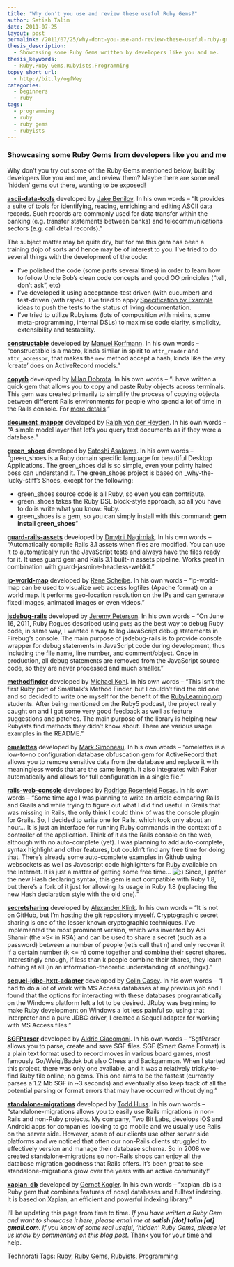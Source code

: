 ```yaml
---
title: "Why don't you use and review these useful Ruby Gems?"
author: Satish Talim
date: 2011-07-25
layout: post
permalink: /2011/07/25/why-dont-you-use-and-review-these-useful-ruby-gems/
thesis_description:
  - Showcasing some Ruby Gems written by developers like you and me.
thesis_keywords:
  - Ruby,Ruby Gems,Rubyists,Programming
topsy_short_url:
  - http://bit.ly/ogfWey
categories:
  - beginners
  - ruby
tags:
  - programming
  - ruby
  - ruby gems
  - rubyists
---
```

<div>
  <h3>
    Showcasing some Ruby Gems from developers like you and me
  </h3>
  
  <p class="alert">
    Why don&#8217;t you try out some of the Ruby Gems mentioned below, built by developers like you and me, and review them? Maybe there are some real &#8216;hidden&#8217; gems out there, wanting to be exposed!
  </p>
  
  <p>
    <strong><a href="https://github.com/benilovj/ascii-data-tools">ascii-data-tools</a></strong> developed by <a href="http://twitter.com/#!/benilov">Jake Benilov</a>. In his own words &#8211; &#8220;It provides a suite of tools for identifying, reading, enriching and editing ASCII data records. Such records are commonly used for data transfer within the banking (e.g. transfer statements between banks) and telecommunications sectors (e.g. call detail records).&#8221;
  </p>
  
  <p>
    The subject matter may be quite dry, but for me this gem has been a training dojo of sorts and hence may be of interest to you. I&#8217;ve tried to do several things with the development of the code:
  </p>
  
  <ul>
    <li>
      I&#8217;ve polished the code (some parts several times) in order to learn how to follow Uncle Bob&#8217;s clean code concepts and good OO principles (&#8220;tell, don&#8217;t ask&#8221;, etc)
    </li>
    <li>
      I&#8217;ve developed it using acceptance-test driven (with cucumber) and test-driven (with rspec). I&#8217;ve tried to apply <a href="http://specificationbyexample.com/key_ideas.html">Specification by Example</a> ideas to push the tests to the status of living documentation.
    </li>
    <li>
      I&#8217;ve tried to utilize Rubyisms (lots of composition with mixins, some meta-programming, internal DSLs) to maximise code clarity, simplicity, extensibility and testability.
    </li>
  </ul>
  
  <p>
    <strong><a href="https://github.com/mkorfmann/constructable">constructable</a></strong> developed by <a href="http://twitter.com/#!/mkorfmann">Manuel Korfmann</a>. In his own words &#8211; &#8220;constructable is a macro, kinda similar in spirit to <code>attr_reader</code> and <code>attr_accessor</code>, that makes the <code>new</code> method accept a hash, kinda like the way &#8216;create&#8217; does on ActiveRecord models.&#8221;
  </p>
  
  <p>
    <strong><a href="https://github.com/milandobrota/copyrb">copyrb</a></strong> developed by <a href="http://milandobrota.com/">Milan Dobrota</a>. In his own words &#8211; &#8220;I have written a quick gem that allows you to copy and paste Ruby objects across terminals. This gem was created primarily to simplify the process of copying objects between different Rails environments for people who spend a lot of time in the Rails console. For <a href="http://rubylove.info/post/3409677596/copyrb-gem-for-copying-and-pasting-ruby-objects">more details</a>.&#8221;
  </p>
  
  <p>
    <strong><a href="https://github.com/ralph/document_mapper">document_mapper</a></strong> developed by <a href="http://twitter.com/#!/ralph">Ralph von der Heyden</a>. In his own words &#8211; &#8220;A simple model layer that let&#8217;s you query text documents as if they were a database.&#8221;
  </p>
  
  <p>
    <strong><a href="https://github.com/ashbb/green_shoes">green_shoes</a></strong> developed by <a href="http://twitter.com/#!/ashbb">Satoshi Asakawa</a>. In his own words &#8211; &#8220;green_shoes is a Ruby domain specific language for beautiful Desktop Applications. The green_shoes dsl is so simple, even your pointy haired boss can understand it. The green_shoes project is based on _why-the-lucky-stiff&#8217;s Shoes, except for the following:
  </p>
  
  <ul>
    <li>
      green_shoes source code is all Ruby, so even you can contribute.
    </li>
    <li>
      green_shoes takes the Ruby DSL block-style approach, so all you have to do is write what you know: Ruby.
    </li>
    <li>
      green_shoes is a gem, so you can simply install with this command: <b>gem install green_shoes</b>&#8220;
    </li>
  </ul>
  
  <p>
    <strong><a href="https://github.com/dnagir/guard-rails-assets">guard-rails-assets</a></strong> developed by <a href="https://plus.google.com/116807208912177719748/">Dmytrii Nagirniak</a>. In his own words &#8211; &#8220;Automatically compile Rails 3.1 assets when files are modified. You can use it to automatically run the JavaScript tests and always have the files ready for it. It uses guard gem and Rails 3.1 built-in assets pipeline. Works great in combination with guard-jasmine-headless-webkit.&#8221;
  </p>
  
  <p>
    <strong><a href="https://github.com/darxriggs/ip-world-map">ip-world-map</a></strong> developed by <a href="https://plus.google.com/102020526201098205404">Rene Scheibe</a>. In his own words &#8211; &#8220;ip-world-map can be used to visualize web access logfiles (Apache format) on a world map. It performs geo-location resolution on the IPs and can generate fixed images, animated images or even videos.&#8221;
  </p>
  
  <p>
    <strong><a href="https://github.com/jeremygpeterson/jsdebug-rails">jsdebug-rails</a></strong> developed by <a href="https://plus.google.com/u/0/111499813995138329804/">Jeremy Peterson</a>. In his own words &#8211; &#8220;On June 16, 2011, Ruby Rogues described using <code>puts</code> as the best way to debug Ruby code, in same way, I wanted a way to log JavaScript debug statements in Firebug&#8217;s console. The main purpose of jsdebug-rails is to provide console wrapper for debug statements in JavaScript code during development, thus including the file name, line number, and comment/object. Once in production, all debug statements are removed from the JavaScript source code, so they are never processed and much smaller.&#8221;
  </p>
  
  <p>
    <strong><a href="https://github.com/citizen428/methodfinder">methodfinder</a></strong> developed by <a href="https://plus.google.com/u/0/101046237539584353961/">Michael Kohl</a>. In his own words &#8211; &#8220;This isn&#8217;t the first Ruby port of Smalltalk&#8217;s Method Finder, but I couldn&#8217;t find the old one and so decided to write one myself for the benefit of the <a href="http://RubyLearning.org/">RubyLearning.org</a> students. After being mentioned on the Ruby5 podcast, the project really caught on and I got some very good feedback as well as feature suggestions and patches. The main purpose of the library is helping new Rubyists find methods they didn&#8217;t know about. There are various usage examples in the README.&#8221;
  </p>
  
  <p>
    <strong><a href="https://github.com/marksim/omelettes">omelettes</a></strong> developed by <a href="http://twitter.com/#!/marksim">Mark Simoneau</a>. In his own words &#8211; &#8220;omelettes is a low-to-no configuration database obfuscation gem for ActiveRecord that allows you to remove sensitive data from the database and replace it with meaningless words that are the same length. It also integrates with Faker automatically and allows for full configuration in a single file.&#8221;
  </p>
  
  <p>
    <strong><a href="https://github.com/rosenfeld/rails-web-console">rails-web-console</a></strong> developed by <a href="https://plus.google.com/u/1/112046748094887665556/">Rodrigo Rosenfeld Rosas</a>. In his own words &#8211; &#8220;Some time ago I was planning to write an article comparing Rails and Grails and while trying to figure out what I did find useful in Grails that was missing in Rails, the only think I could think of was the console plugin for Grails. So, I decided to write one for Rails, which took only about an hour&#8230; It is just an interface for running Ruby commands in the context of a controller of the application. Think of it as the Rails console on the web, although with no auto-complete (yet). I was planning to add auto-complete, syntax highlight and other features, but couldn&#8217;t find any free time for doing that. There&#8217;s already some auto-complete examples in Github using websockets as well as Javascript code highlighters for Ruby available on the Internet. It is just a matter of getting some free time&#8230; <img src="http://rubylearning.com/blog/wp-includes/images/smilies/icon_smile.gif" alt=":)" class="wp-smiley" /> Since, I prefer the new Hash declaring syntax, this gem is not compatible with Ruby 1.8, but there&#8217;s a fork of it just for allowing its usage in Ruby 1.8 (replacing the new Hash declaration style with the old one).&#8221;
  </p>
  
  <p>
    <strong><a href="http://git.alech.de/?p=secretsharing.git">secretsharing</a></strong> developed by <a href="http://twitter.com/#!/alech">Alexander Klink</a>. In his own words &#8211; &#8220;It is not on GitHub, but I&#8217;m hosting the git repository myself. Cryptographic secret sharing is one of the lesser known cryptographic techniques. I&#8217;ve implemented the most prominent version, which was invented by Adi Shamir (the »S« in RSA) and can be used to share a secret (such as a password) between a number of people (let&#8217;s call that n) and only recover it if a certain number (k <= n) come together and combine their secret shares. Interestingly enough, if less than k people combine their shares, they learn nothing at all (in an information-theoretic understanding of »nothing«).&#8221;
  </p>
  
  <p>
    <strong><a href="https://github.com/colincasey/sequel-jdbc-hxtt-adapter">sequel-jdbc-hxtt-adapter</a></strong> developed by <a href="https://plus.google.com/103966022068171083922/">Colin Casey</a>. In his own words &#8211; &#8220;I had to do a lot of work with MS Access databases at my previous job and I found that the options for interacting with these databases programatically on the Windows platform left a lot to be desired. JRuby was beginning to make Ruby development on Windows a lot less painful so, using that interpreter and a pure JDBC driver, I created a Sequel adapter for working with MS Access files.&#8221;
  </p>
  
  <p>
    <strong><a href="https://github.com/Trevoke/SGFParser">SGFParser</a></strong> developed by <a href="http://gplus.to/trevoke">Aldric Giacomoni</a>. In his own words &#8211; &#8220;SgfParser allows you to parse, create and save SGF files. SGF (Smart Game Format) is a plain text format used to record moves in various board games, most famously Go/Weiqi/Baduk but also Chess and Backgammon. When I started this project, there was only one available, and it was a relatively tricky-to-find Ruby file online; no gems. This one aims to be the fastest (currently parses a 1.2 Mb SGF in ~3 seconds) and eventually also keep track of all the potential parsing or format errors that may have occurred without dying.&#8221;
  </p>
  
  <p>
    <strong><a href="https://github.com/thuss/standalone-migrations">standalone-migrations</a></strong> developed by <a href="http://twobitlabs.com/">Todd Huss</a>. In his own words &#8211; &#8220;standalone-migrations allows you to easily use Rails migrations in non-Rails and non-Ruby projects. My company, Two Bit Labs, develops iOS and Android apps for companies looking to go mobile and we usually use Rails on the server side. However, some of our clients use other server side platforms and we noticed that often our non-Rails clients struggled to effectively version and manage their database schema. So in 2008 we created standalone-migrations so non-Rails shops can enjoy all the database migration goodness that Rails offers. It&#8217;s been great to see standalone-migrations grow over the years with an active community!&#8221;
  </p>
  
  <p>
    <strong><a href="https://rubygems.org/gems/xapian_db">xapian_db</a></strong> developed by <a href="mailto:gernot@kogler-informatik.ch">Gernot Kogler</a>. In his own words &#8211; &#8220;xapian_db is a Ruby gem that combines features of nosql databases and fulltext indexing. It is based on Xapian, an efficient and powerful indexing library.&#8221;
  </p>
  
  <p class="update">
    I&#8217;ll be updating this page from time to time. <em>If you have written a Ruby Gem and want to showcase it here, please email me at <b>satish [dot] talim [at] gmail.com</b>. If you know of some real useful, &#8216;hidden&#8217; Ruby Gems, please let us know by commenting on this blog post</em>. Thank you for your time and help.
  </p>
</div>

Technorati Tags: <a href="http://technorati.com/tag/Ruby" rel="tag">Ruby</a>, <a href="http://technorati.com/tag/Ruby+Gems" rel="tag">Ruby Gems</a>, <a href="http://technorati.com/tag/Rubyists" rel="tag">Rubyists</a>, <a href="http://technorati.com/tag/Programming" rel="tag">Programming</a>
